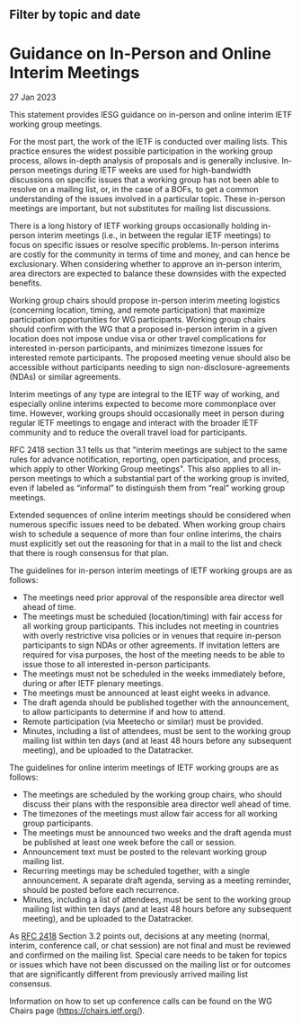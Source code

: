 Filter by topic and date
------------------------

Guidance on In-Person and Online Interim Meetings
=================================================

27 Jan 2023

This statement provides IESG guidance on in-person and online interim IETF working group meetings.

For the most part, the work of the IETF is conducted over mailing lists. This practice ensures the widest possible participation in the working group process, allows in-depth analysis of proposals and is generally inclusive. In-person meetings during IETF weeks are used for high-bandwidth discussions on specific issues that a working group has not been able to resolve on a mailing list, or, in the case of a BOFs, to get a common understanding of the issues involved in a particular topic. These in-person meetings are important, but not substitutes for mailing list discussions.

There is a long history of IETF working groups occasionally holding in-person interim meetings (i.e., in between the regular IETF meetings) to focus on specific issues or resolve specific problems. In-person interims are costly for the community in terms of time and money, and can hence be exclusionary. When considering whether to approve an in-person interim, area directors are expected to balance these downsides with the expected benefits.

Working group chairs should propose in-person interim meeting logistics (concerning location, timing, and remote participation) that maximize participation opportunities for WG participants. Working group chairs should confirm with the WG that a proposed in-person interim in a given location does not impose undue visa or other travel complications for interested in-person participants, and minimizes timezone issues for interested remote participants. The proposed meeting venue should also be accessible without participants needing to sign non-disclosure-agreements (NDAs) or similar agreements.

Interim meetings of any type are integral to the IETF way of working, and especially online interims expected to become more commonplace over time. However, working groups should occasionally meet in person during regular IETF meetings to engage and interact with the broader IETF community and to reduce the overall travel load for participants.

RFC 2418 section 3.1 tells us that "interim meetings are subject to the same rules for advance notification, reporting, open participation, and process, which apply to other Working Group meetings". This also applies to all in-person meetings to which a substantial part of the working group is invited, even if labeled as “informal” to distinguish them from “real” working group meetings.

Extended sequences of online interim meetings should be considered when numerous specific issues need to be debated. When working group chairs wish to schedule a sequence of more than four online interims, the chairs must explicitly set out the reasoning for that in a mail to the list and check that there is rough consensus for that plan.

The guidelines for in-person interim meetings of IETF working groups are as follows:

* The meetings need prior approval of the responsible area director well ahead of time.
* The meetings must be scheduled (location/timing) with fair access for all working group participants. This includes not meeting in countries with overly restrictive visa policies or in venues that require in-person participants to sign NDAs or other agreements. If invitation letters are required for visa purposes, the host of the meeting needs to be able to issue those to all interested in-person participants.
* The meetings must not be scheduled in the weeks immediately before, during or after IETF plenary meetings.
* The meetings must be announced at least eight weeks in advance.
* The draft agenda should be published together with the announcement, to allow participants to determine if and how to attend.
* Remote participation (via Meetecho or similar) must be provided.
* Minutes, including a list of attendees, must be sent to the working group mailing list within ten days (and at least 48 hours before any subsequent meeting), and be uploaded to the Datatracker.

The guidelines for online interim meetings of IETF working groups are as follows:

* The meetings are scheduled by the working group chairs, who should discuss their plans with the responsible area director well ahead of time.
* The timezones of the meetings must allow fair access for all working group participants.
* The meetings must be announced two weeks and the draft agenda must be published at least one week before the call or session.
* Announcement text must be posted to the relevant working group mailing list.
* Recurring meetings may be scheduled together, with a single announcement. A separate draft agenda, serving as a meeting reminder, should be posted before each recurrence.
* Minutes, including a list of attendees, must be sent to the working group mailing list within ten days (and at least 48 hours before any subsequent meeting), and be uploaded to the Datatracker.

As [RFC 2418](https://tools.ietf.org/html/rfc2418) Section 3.2 points out, decisions at any meeting (normal, interim, conference call, or chat session) are not final and must be reviewed and confirmed on the mailing list. Special care needs to be taken for topics or issues which have not been discussed on the mailing list or for outcomes that are significantly different from previously arrived mailing list consensus.

Information on how to set up conference calls can be found on the WG Chairs page (<https://chairs.ietf.org/>).

